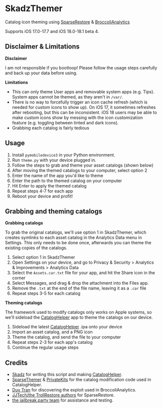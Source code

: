 # SkadzThemer
Catalog icon theming using [SparseRestore](https://github.com/JJTech0130/TrollRestore/tree/main/sparserestore) & [BroccoliAnalytics](https://github.com/jailbreakdotparty/BroccoliAnalytics)

Supports iOS 17.0-17.7 and iOS 18.0-18.1 beta 4.

## Disclaimer & Limitations
**Disclaimer**

I am not responsible if you bootloop! Please follow the usage steps carefully and back up your data before using.

**Limitations**

- This can only theme User apps and removable system apps (e.g. Tips). System apps cannot be themed, as they aren't in `/var/`.
- There is no way to forcefully trigger an icon cache refresh (which is needed for custom icons to show up). On iOS 17, it sometimes refreshes after rebooting, but this can be inconsistent. iOS 18 users may be able to make custom icons show by messing with the icon customization feature (e.g. toggling between tinted and dark icons).
- Grabbing each catalog is fairly tedious

## Usage
1. Install `pymobiledevice3` in your Python environment.
2. Run `theme.py` with your device plugged in.
3. Follow the steps to grab and theme your asset catalogs (shown below)
4. After moving the themed catalogs to your computer, select option 2
5. Enter the name of the app you'd like to theme
6. Enter the path to the themed catalog on your computer
7. Hit Enter to apply the themed catalog
8. Repeat steps 4-7 for each app
9. Reboot your device and profit!

## Grabbing and theming catalogs
**Grabbing catalogs**

To grab the original catalogs, we'll use option 1 in SkadzThemer, which creates symlinks to each asset catalog in the Analytics Data menu in Settings.
This only needs to be done once, afterwards you can theme the existing copies of the catalogs.

1. Select option 1 in SkadzThemer
2. Open Settings on your device, and go to Privacy & Security > Analytics & Improvements > Analytics Data
3. Select the `Assets.car.txt` file for your app, and hit the Share icon in the corner
4. Select Messages, and drag & drop the attachment into the Files app.
5. Remove the `.txt` at the end of the file name, leaving it as a `.car` file
6. Repeat steps 3-5 for each catalog

**Theming catalogs**

The framework used to modify catalogs only works on Apple systems, so we'll sideload the [CatalogHelper](https://github.com/skadz108/CatalogHelper) app to theme the catalogs on our device.

1. Sideload the latest [CatalogHelper](https://github.com/skadz108/CatalogHelper/releases/latest) .ipa onto your device
2. Import an asset catalog, and a PNG icon
3. Theme the catalog, and send the file to your computer
4. Repeat steps 2-3 for each app's catalog
5. Continue the regular usage steps

## Credits
- [Skadz](https://github.com/skadz108) for writing this script and making [CatalogHelper](https://github.com/skadz108/CatalogHelper).
- [SparseThemer](https://github.com/haxi0/SparseThemer) & [PrivateKits](https://github.com/NSAntoine/PrivateKits/tree/haxi-test) for the catalog modification code used in CatalogHelper.
- [Duy Tran](https://github.com/khanhduytran0) for discovering the exploit used in BroccoliAnalytics.
- [JJTech/the TrollRestore authors](https://github.com/JJTech0130/TrollRestore) for SparseRestore.
- [the jailbreak.party team](https://github.com/jailbreakdotparty) for assistance and testing.
